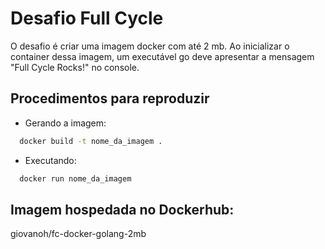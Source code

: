 # Desafio Full Cycle

O desafio é criar uma imagem docker com até 2 mb. Ao inicializar o container dessa imagem, um executável go deve apresentar a mensagem "Full Cycle Rocks!" no console.

## Procedimentos para reproduzir

- Gerando a imagem:

```bash
  docker build -t nome_da_imagem .
```

- Executando:

```bash
  docker run nome_da_imagem
```

## Imagem hospedada no Dockerhub:
giovanoh/fc-docker-golang-2mb
